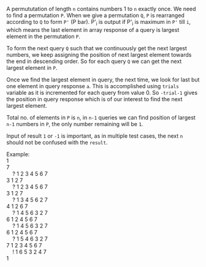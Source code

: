 A permututation of length `n` contains numbers 1 to `n` exactly once. We need to find a permutation `P`. When we give a permutation `Q`, `P` is rearranged according to `Q` to form `P'` (P bar). P'<sub>i</sub> is output if P'<sub>i</sub> is maximum in `P'` till `i`, which means the last element in array response of a query is largest element in the permutation `P`. 

To form the next query `Q` such that we continuously get the next largest numbers, we keep assigning the position of next largest element towards the end in descending order. So for each query `Q` we can get the next largest element in `P`.

Once we find the largest element in query, the next time, we look for last but one element in query response `a`. This is accomplished using `trials` variable as it is incremented for each query from value 0. So `-trial-1` gives the position in query response which is of our interest to find the next largest element.

Total no. of elements in `P` is `n`, in `n-1` queries we can find position of largest `n-1` numbers in `P`, the only number remaining will be `1`. 

Input of result `1` or `-1` is important, as in multiple test cases, the next `n` should not be confused with the `result`.


Example: <br>
1 <br>
7 <br>
&nbsp;&nbsp;&nbsp;&nbsp;? 1 2 3 4 5 6 7  <br>
3 1 2 7 <br>
&nbsp;&nbsp;&nbsp;&nbsp;? 1 2 3 4 5 6 7 <br>
3 1 2 7 <br>
&nbsp;&nbsp;&nbsp;&nbsp;? 1 3 4 5 6 2 7 <br>
4 1 2 6 7 <br>
&nbsp;&nbsp;&nbsp;&nbsp;? 1 4 5 6 3 2 7 <br>
6 1 2 4 5 6 7 <br>
&nbsp;&nbsp;&nbsp;&nbsp;? 1 4 5 6 3 2 7 <br>
6 1 2 4 5 6 7 <br>
&nbsp;&nbsp;&nbsp;&nbsp;? 1 5 4 6 3 2 7 <br>
7 1 2 3 4 5 6 7  <br>
&nbsp;&nbsp;&nbsp;&nbsp;! 1 6 5 3 2 4 7 <br>
1